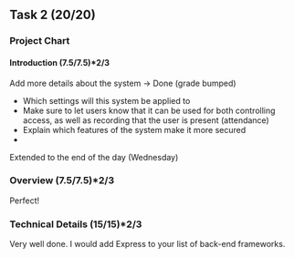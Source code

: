 ## Task 2 (20/20)

### Project Chart

#### Introduction (7.5/7.5)*2/3
Add more details about the system -> Done (grade bumped)
- Which settings will this system be applied to
- Make sure to let users know that it can be used for both controlling access, as well as recording that the user is present (attendance)
- Explain which features of the system make it more secured
- 
Extended to the end of the day (Wednesday)

### Overview (7.5/7.5)*2/3
 Perfect!
 
 
 ### Technical Details (15/15)*2/3
 Very well done. I would add Express to your list of back-end frameworks.

